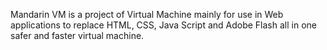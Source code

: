 Mandarin VM is a project of Virtual Machine mainly for use in Web applications to replace HTML, CSS, Java Script and Adobe Flash all in one safer and faster virtual machine.